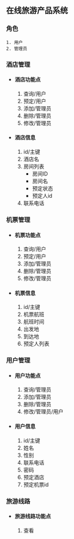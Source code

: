 
## 在线旅游产品系统

### 角色
    1. 用户
    2. 管理员

### 酒店管理

 - #### 酒店功能点
    1. 查询/用户
    2. 预定/用户
    3. 添加/管理员
    4. 删除/管理员
    5. 修改/管理员

 - #### 酒店信息
    1. id/主键
    2. 酒店名
    3. 房间列表
        - 房间ID
        - 房间名
        - 预定状态
        - 预定人id
    4. 联系电话

### 机票管理
 
 - #### 机票功能点
    1. 查询/用户
    2. 预定/用户
    3. 添加/管理员
    4. 删除/管理员
    5. 修改/管理员

 - #### 机票信息
    1. id/主键
    2. 机票航班
    3. 航班时间
    4. 出发地
    5. 到达地
    6. 预定人列表

### 用户管理

 - #### 用户功能点
    1. 查询/管理员
    3. 添加/管理员
    4. 删除/管理员
    5. 修改/管理员/用户

 - #### 用户信息
    1. id/主键
    2. 姓名
    3. 性别
    4. 联系电话
    5. 密码
    6. 预定酒店
    7. 预定机票id

### 旅游线路

 - #### 旅游线路功能点
    1. 查看


